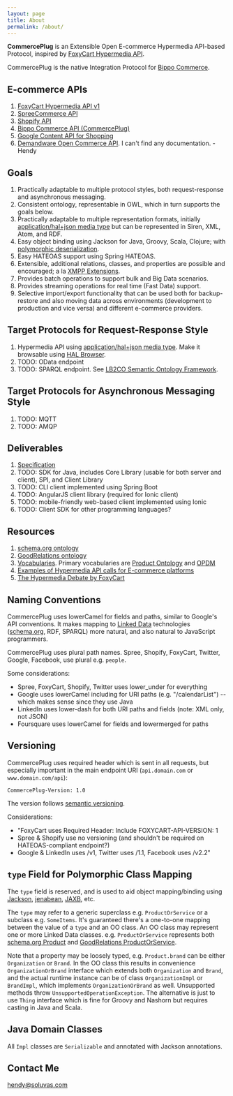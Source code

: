 ```yaml
---
layout: page
title: About
permalink: /about/
---
```


**CommercePlug** is an Extensible Open E-commerce Hypermedia API-based Protocol, inspired by [FoxyCart Hypermedia API](http://www.foxycart.com/features/feature/integration/api).

CommercePlug is the native Integration Protocol for [Bippo Commerce](http://www.bippo.co.id/).

## E-commerce APIs

1. [FoxyCart Hypermedia API v1](http://www.foxycart.com/features/feature/integration/api)
2. [SpreeCommerce API](http://guides.spreecommerce.com/api/)
3. [Shopify API](http://docs.shopify.com/api)
4. [Bippo Commerce API (CommercePlug)](http://soluvas.github.io/commerceplug)
5. [Google Content API for Shopping](https://developers.google.com/shopping-content/)
6. [Demandware Open Commerce API](http://www.programmableweb.com/api/demandware-open-commerce). I can't find any documentation. -Hendy

## Goals

1. Practically adaptable to multiple protocol styles, both request-response and asynchronous messaging.
2. Consistent ontology, representable in OWL, which in turn supports the goals below.
3. Practically adaptable to multiple representation formats, initially [application/hal+json media type](http://stateless.co/hal_specification.html) but can be represented in Siren, XML, Atom, and RDF.
4. Easy object binding using Jackson for Java, Groovy, Scala, Clojure; with [polymorphic deserialization](http://wiki.fasterxml.com/JacksonPolymorphicDeserialization).
5. Easy HATEOAS support using Spring HATEOAS.
6. Extensible, additional relations, classes, and properties are possible and encouraged; a la [XMPP Extensions](http://xmpp.org/xmpp-protocols/xmpp-extensions/).
7. Provides batch operations to support bulk and Big Data scenarios.
8. Provides streaming operations for real time (Fast Data) support.
9. Selective import/export functionality that can be used both for backup-restore and also moving data across environments (development to production and vice versa) and different e-commerce providers.

## Target Protocols for Request-Response Style

1. Hypermedia API using [application/hal+json media type](http://stateless.co/hal_specification.html).
   Make it browsable using [HAL Browser](https://github.com/mikekelly/hal-browser).
2. TODO: OData endpoint
3. TODO: SPARQL endpoint. See [LB2CO Semantic Ontology Framework](http://www.ijorcs.org/uploads/archive/Vol4-Iss1-01-lb2co-a-semantic-ontology-framework.pdf).

## Target Protocols for Asynchronous Messaging Style

1. TODO: MQTT
2. TODO: AMQP

## Deliverables

1. [Specification](https://github.com/soluvas/commerceplug)
2. TODO: SDK for Java, includes Core Library (usable for both server and client), SPI, and Client Library
3. TODO: CLI client implemented using Spring Boot
4. TODO: AngularJS client library (required for Ionic client)
5. TODO: mobile-friendly web-based client implemented using Ionic
6. TODO: Client SDK for other programming languages?

## Resources

1. [schema.org ontology](http://schema.org/)
2. [GoodRelations ontology](http://www.heppnetz.de/projects/goodrelations/)
3. [Vocabularies](http://wiki.goodrelations-vocabulary.org/Vocabularies). Primary vocabularies are [Product Ontology](http://www.productontology.org/) and [OPDM](http://www.ebusiness-unibw.org/ontologies/opdm/)
4. [Examples of Hypermedia API calls for E-commerce platforms](https://gist.github.com/hjr3/2289546)
5. [The Hypermedia Debate by FoxyCart](http://www.foxycart.com/blog/the-hypermedia-debate)

## Naming Conventions

CommercePlug uses lowerCamel for fields and paths, similar to Google's API conventions.
It makes mapping to [Linked Data](http://www.w3.org/standards/semanticweb/data) technologies ([schema.org](http://schema.org/), RDF, SPARQL) more natural, and also natural to JavaScript programmers.

CommercePlug uses plural path names. Spree, Shopify, FoxyCart, Twitter, Google, Facebook, use plural e.g. `people`.

Some considerations:

* Spree, FoxyCart, Shopify, Twitter uses lower_under for everything
* Google uses lowerCamel including for URI paths (e.g. "/calendarList") -- which makes sense since they use Java
* LinkedIn uses lower-dash for both URI paths and fields (note: XML only, not JSON)
* Foursquare uses lowerCamel for fields and lowermerged for paths

## Versioning

CommercePlug uses required header which is sent in all requests, but especially important in the main endpoint URI (`api.domain.com` or `www.domain.com/api`):

    CommercePlug-Version: 1.0

The version follows [semantic versioning](http://semver.org/).

Considerations:

* "FoxyCart uses Required Header: Include FOXYCART-API-VERSION: 1
* Spree & Shopify use no versioning (and shouldn't be required on HATEOAS-compliant endpoint?)
* Google & LinkedIn uses /v1, Twitter uses /1.1, Facebook uses /v2.2"

## `type` Field for Polymorphic Class Mapping

The `type` field is reserved, and is used to aid object mapping/binding using [Jackson](http://wiki.fasterxml.com/JacksonHome), [jenabean](https://code.google.com/p/jenabean/), [JAXB](https://jaxb.java.net/), etc.

The `type` may refer to a generic superclass e.g. `ProductOrService` or a subclass e.g. `SomeItems`.
It's guaranteed there's a one-to-one mapping between the value of a `type` and an OO class.
An OO class may represent one or more Linked Data classes. e.g. `ProductOrService` represents both [schema.org Product](http://schema.org/Product) and [GoodRelations ProductOrService](http://www.heppnetz.de/ontologies/goodrelations/v1.html#ProductOrService).

Note that a property may be loosely typed, e.g. `Product.brand` can be either `Organization` or `Brand`. In the OO class this results in convenience `OrganizationOrBrand` interface which extends both `Organization` and `Brand`, and the actual runtime instance can be of class `OrganizationImpl` or `BrandImpl`, which implements `OrganizationOrBrand` as well. Unsupported methods throw `UnsupportedOperationException`. The alternative is just to use `Thing` interface which is fine for Groovy and Nashorn but requires casting in Java and Scala.

## Java Domain Classes

All `Impl` classes are `Serializable` and annotated with Jackson annotations.

## Contact Me

[hendy@soluvas.com](mailto:hendy@soluvas.com)
